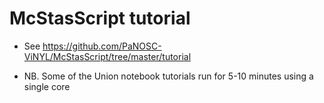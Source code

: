 # McStasScript tutorial

* See https://github.com/PaNOSC-ViNYL/McStasScript/tree/master/tutorial

* NB. Some of the Union notebook tutorials run for 5-10 minutes using a single core 

```python

```
